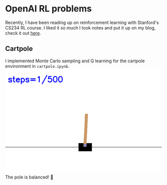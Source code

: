 # OpenAI RL problems

Recently, I have been reading up on reinforcement learning with Stanford's CS234 RL course. I liked it so much I took notes and put it up on my blog, check it out [here](https://timothydelille.com/notes/stanford-cs234-reinforcement-learning-lecture-2).

## Cartpole
I implemented Monte Carlo sampling and Q learning for the cartpole environment in `cartpole.ipynb`.
![cartpole](cartpole.gif)
The pole is balanced! 🤩